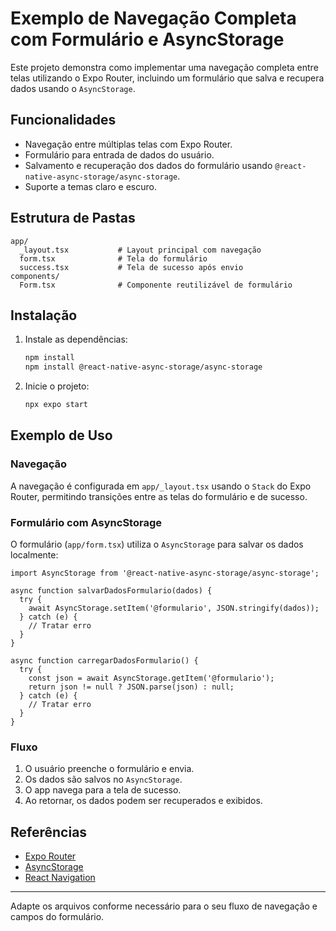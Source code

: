 # Exemplo de Navegação Completa com Formulário e AsyncStorage

Este projeto demonstra como implementar uma navegação completa entre telas utilizando o Expo Router, incluindo um formulário que salva e recupera dados usando o `AsyncStorage`.

## Funcionalidades

- Navegação entre múltiplas telas com Expo Router.
- Formulário para entrada de dados do usuário.
- Salvamento e recuperação dos dados do formulário usando `@react-native-async-storage/async-storage`.
- Suporte a temas claro e escuro.

## Estrutura de Pastas

```
app/
  _layout.tsx           # Layout principal com navegação
  form.tsx              # Tela do formulário
  success.tsx           # Tela de sucesso após envio
components/
  Form.tsx              # Componente reutilizável de formulário
```

## Instalação

1. Instale as dependências:
   ```bash
   npm install
   npm install @react-native-async-storage/async-storage
   ```

2. Inicie o projeto:
   ```bash
   npx expo start
   ```

## Exemplo de Uso

### Navegação

A navegação é configurada em `app/_layout.tsx` usando o `Stack` do Expo Router, permitindo transições entre as telas do formulário e de sucesso.

### Formulário com AsyncStorage

O formulário (`app/form.tsx`) utiliza o `AsyncStorage` para salvar os dados localmente:

```tsx
import AsyncStorage from '@react-native-async-storage/async-storage';

async function salvarDadosFormulario(dados) {
  try {
    await AsyncStorage.setItem('@formulario', JSON.stringify(dados));
  } catch (e) {
    // Tratar erro
  }
}

async function carregarDadosFormulario() {
  try {
    const json = await AsyncStorage.getItem('@formulario');
    return json != null ? JSON.parse(json) : null;
  } catch (e) {
    // Tratar erro
  }
}
```

### Fluxo

1. O usuário preenche o formulário e envia.
2. Os dados são salvos no `AsyncStorage`.
3. O app navega para a tela de sucesso.
4. Ao retornar, os dados podem ser recuperados e exibidos.

## Referências

- [Expo Router](https://docs.expo.dev/router/introduction/)
- [AsyncStorage](https://react-native-async-storage.github.io/async-storage/docs/usage/)
- [React Navigation](https://reactnavigation.org/docs/getting-started/)

---
Adapte os arquivos conforme necessário para o seu fluxo de navegação e campos do formulário.
